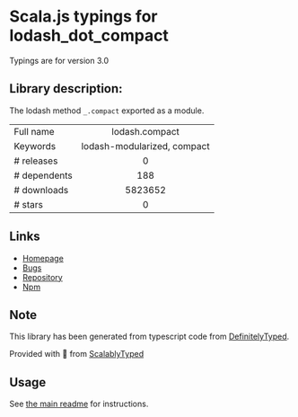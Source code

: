 
# Scala.js typings for lodash_dot_compact

Typings are for version 3.0

## Library description:
The lodash method `_.compact` exported as a module.

|                    |                 |
| ------------------ | :-------------: |
| Full name          | lodash.compact |
| Keywords           | lodash-modularized, compact |
| # releases         | 0 |
| # dependents       | 188 |
| # downloads        | 5823652 |
| # stars            | 0 |

## Links
- [Homepage](https://lodash.com/)
- [Bugs](https://github.com/lodash/lodash/issues)
- [Repository](https://github.com/lodash/lodash)
- [Npm](https://www.npmjs.com/package/lodash.compact)
    


## Note
This library has been generated from typescript code from [DefinitelyTyped](https://definitelytyped.org).

Provided with :purple_heart: from [ScalablyTyped](https://github.com/oyvindberg/ScalablyTyped)

## Usage
See [the main readme](../../readme.md) for instructions.


